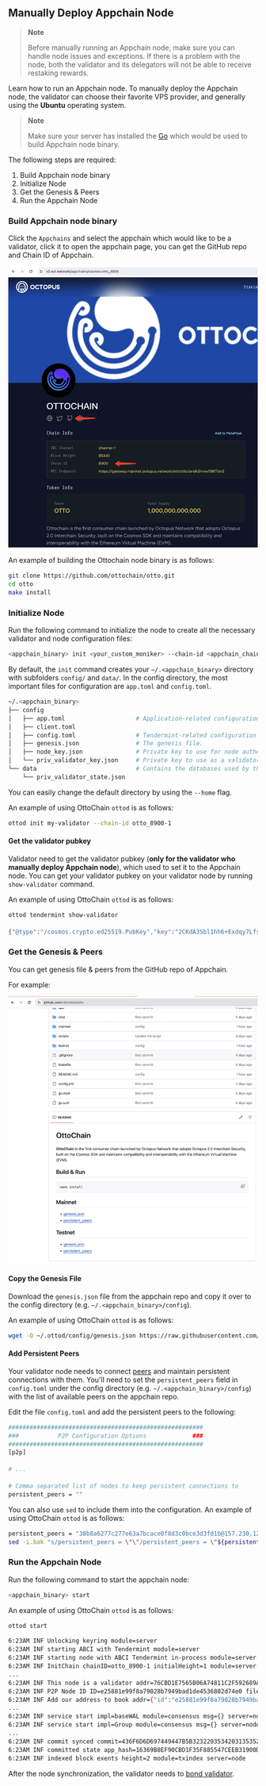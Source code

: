 ## Manually Deploy Appchain Node

> **Note**
>
> Before manually running an Appchain node, make sure you can handle node issues and exceptions. If there is a problem with the node, both the validator and its delegators will not be able to receive restaking rewards.

Learn how to run an Appchain node. To manually deploy the Appchain node, the validator can choose their favorite VPS provider, and generally using the **Ubuntu** operating system.

> **Note**
>
> Make sure your server has installed the [Go](https://go.dev/doc/install) which would be used to build Appchain node binary.

The following steps are required:

1. Build Appchain node binary
2. Initialize Node
3. Get the Genesis & Peers
4. Run the Appchain Node

### Build Appchain node binary

Click the `Appchains` and select the appchain which would like to be a validator, click it to open the appchain page, you can get the GitHub repo and Chain ID of Appchain.

![appchain page](../../images/maintain/v2/v2_appchain_info.jpg)

An example of building the Ottochain node binary is as follows:

```bash
git clone https://github.com/ottochain/otto.git
cd otto
make install
```

### Initialize Node

Run the following command to initialize the node to create all the necessary validator and node configuration files:

```bash
<appchain_binary> init <your_custom_moniker> --chain-id <appchain_chain_id>
```

By default, the `init` command creates your `~/.<appchain_binary>` directory with subfolders `config/` and `data/`. In the config directory, the most important files for configuration are `app.toml` and `config.toml`.

```bash
~/.<appchain_binary>
├── config
│   ├── app.toml                    # Application-related configuration file.
│   ├── client.toml
│   ├── config.toml                 # Tendermint-related configuration file.
│   ├── genesis.json                # The genesis file.
│   ├── node_key.json               # Private key to use for node authentication in the p2p protocol.
│   └── priv_validator_key.json     # Private key to use as a validator in the consensus protocol.
└── data                            # Contains the databases used by the node.
    └── priv_validator_state.json
```

You can easily change the default directory by using the `--home` flag.

An example of using OttoChain `ottod` is as follows:

```bash
ottod init my-validator --chain-id otto_8900-1
```

#### Get the validator pubkey

Validator need to get the validator pubkey (**only for the validator who manually deploy Appchain node**), which used to set it to the Appchain node. You can get your validator pubkey on your validator node by running `show-validator` command.

An example of using OttoChain `ottod` is as follows:

```bash
ottod tendermint show-validator

{"@type":"/cosmos.crypto.ed25519.PubKey","key":"2CKdA3Sbl1hh6+Exdqy7LfspfGcgUtNhV1VwUAZcy7c="}
```

### Get the Genesis & Peers

You can get genesis file & peers from the GitHub repo of Appchain.

For example:

![appchain info](../../images/maintain/v2/v2_appchain_info_2.jpg)

#### Copy the Genesis File

Download the `genesis.json` file from the appchain repo and copy it over to the config directory (e.g. `~/.<appchain_binary>/config`).

An example of using OttoChain `ottod` is as follows:

```bash
wget -O ~/.ottod/config/genesis.json https://raw.githubusercontent.com/ottochain/otto/main/mainnet/genesis.json
```

#### Add Persistent Peers

Your validator node needs to connect [peers](https://docs.tendermint.com/v0.34/tendermint-core/using-tendermint.html#peers) and maintain persistent connections with them. You'll need to set the `persistent_peers` field in `config.toml` under the config directory (e.g. `~/.<appchain_binary>/config`) with the list of available peers on the appchain repo.

Edit the file `config.toml` and add the persistent peers to the following:

```bash
#######################################################
###           P2P Configuration Options             ###
#######################################################
[p2p]

# ...

# Comma separated list of nodes to keep persistent connections to
persistent_peers = ""
```

You can also use `sed` to include them into the configuration. An example of using OttoChain `ottod` is as follows:

```bash
persistent_peers = "38b8a6277c277e63a7bcace0f8d3c0bce3d3fd1b@157.230.120.27:26656,c5373de49272255b85d1f1f55c42851de2d61a81@146.190.99.126:26656,146e4ff134270d8a641b0028445db42fee53e51a@34.71.98.174:26656,47f6ca01467e753208e170f053761fb99549de72@34.42.214.220:26656"
sed -i.bak "s/persistent_peers = \"\"/persistent_peers = \"${persistent_peers}\"/" ~/.ottod/config/config.toml
```

### Run the Appchain Node

Run the following command to start the appchain node:

```bash
<appchain_binary> start
```

An example of using OttoChain `ottod` is as follows:

```bash
ottod start
```

```bash
6:23AM INF Unlocking keyring module=server
6:23AM INF starting ABCI with Tendermint module=server
6:23AM INF starting node with ABCI Tendermint in-process module=server
6:23AM INF InitChain chainID=otto_8900-1 initialHeight=1 module=server
...
6:23AM INF This node is a validator addr=76CBD1E7565B06A74811C2F592689A6F487B7D38 module=consensus pubKey=2CKdA3Sbl1hh6+Exdqy7LfspfGcgUtNhV1VwUAZcy7c= server=node
6:23AM INF P2P Node ID ID=e25881e99f8a79028b7949bad1de4536802d74e0 file=/root/.ottod/config/node_key.json module=p2p server=node
6:23AM INF Add our address to book addr={"id":"e25881e99f8a79028b7949bad1de4536802d74e0","ip":"0.0.0.0","port":26656} book=/root/.ottod/config/addrbook.json module=p2p server=node
...
6:23AM INF service start impl=baseWAL module=consensus msg={} server=node wal=/root/.ottod/data/cs.wal/wal
6:23AM INF service start impl=Group module=consensus msg={} server=node wal=/root/.ottod/data/cs.wal/wal
...
6:23AM INF commit synced commit=436F6D6D697449447B5B323220353420313535203134322032343920313220313839203331203533203234382031333320383420313234203233382031373920323520302032313220323231203139352032313220373120313933203420323136203232352032302031393820353320313335203130322036325D3A327D module=server
6:23AM INF committed state app_hash=16369B8EF90CBD1F35F885547CEEB31900D4DDC3D447C104D8E114C63587663E height=2 module=state num_txs=0 server=node
6:23AM INF indexed block exents height=2 module=txindex server=node
```

After the node synchronization, the validator needs to [bond validator](./validator-operations.md).
